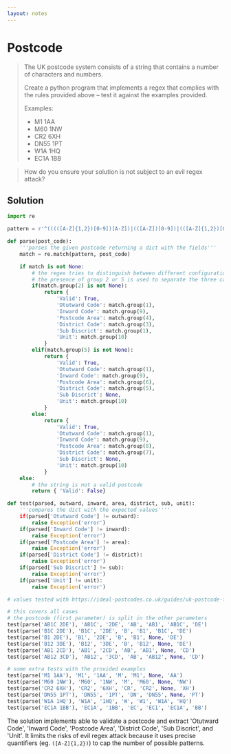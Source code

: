 ```yaml
---
layout: notes
---
```

# Postcode

>The UK postcode system consists of a string that contains a number of characters and numbers.
>
> Create a python program that implements a regex that complies with the rules provided above – test it against the examples provided.
>
> Examples:
> * M1 1AA
> * M60 1NW
> * CR2 6XH
> * DN55 1PT
> * W1A 1HQ
> * EC1A 1BB

>How do you ensure your solution is not subject to an evil regex attack?

## Solution

```python
import re

pattern = r'^(((([A-Z]{1,2})[0-9])[A-Z])|(([A-Z])[0-9])|(([A-Z]{1,2})[0-9]{1,2})) ([0-9]([A-Z]{2}))$'

def parse(post_code):
    '''parses the given postcode returning a dict with the fields'''
    match = re.match(pattern, post_code)

    if match is not None:
        # the regex tries to distinguish between different configurations
        # the presence of group 2 or 5 is used to separate the three cases
        if(match.group(2) is not None):
            return {
                'Valid': True,
                'Otutward Code': match.group(1),
                'Inward Code': match.group(9),
                'Postcode Area': match.group(4),
                'District Code': match.group(3),
                'Sub Discrict': match.group(1),
                'Unit': match.group(10)
            }
        elif(match.group(5) is not None):
            return {
                'Valid': True,
                'Otutward Code': match.group(1),
                'Inward Code': match.group(9),
                'Postcode Area': match.group(6),
                'District Code': match.group(5),
                'Sub Discrict': None,
                'Unit': match.group(10)
            }
        else:
            return {
                'Valid': True,
                'Otutward Code': match.group(1),
                'Inward Code': match.group(9),
                'Postcode Area': match.group(8),
                'District Code': match.group(7),
                'Sub Discrict': None,
                'Unit': match.group(10)
            }
    else:
        # the string is not a valid postcode
        return { 'Valid': False}

def test(parsed, outward, inward, area, district, sub, unit):
    '''compares the dict with the expected values''''
    if(parsed['Otutward Code'] != outward):
        raise Exception('error')
    if(parsed['Inward Code'] != inward):
        raise Exception('error')
    if(parsed['Postcode Area'] != area):
        raise Exception('error')
    if(parsed['District Code'] != district):
        raise Exception('error')
    if(parsed['Sub Discrict'] != sub):
        raise Exception('error')
    if(parsed['Unit'] != unit):
        raise Exception('error')

# values tested with https://ideal-postcodes.co.uk/guides/uk-postcode-format

# this covers all cases
# the postcode (first parameter) is split in the other parameters
test(parse('AB1C 2DE'), 'AB1C', '2DE', 'AB', 'AB1', 'AB1C', 'DE')
test(parse('B1C 2DE'), 'B1C', '2DE', 'B', 'B1', 'B1C', 'DE')
test(parse('B1 2DE'), 'B1', '2DE', 'B', 'B1', None, 'DE')
test(parse('B12 3DE'), 'B12', '3DE', 'B', 'B12', None, 'DE')
test(parse('AB1 2CD'), 'AB1', '2CD', 'AB', 'AB1', None, 'CD')
test(parse('AB12 3CD'), 'AB12', '3CD', 'AB', 'AB12', None, 'CD')

# some extra tests with the provided examples
test(parse('M1 1AA'), 'M1', '1AA', 'M', 'M1', None, 'AA')
test(parse('M60 1NW'), 'M60', '1NW', 'M', 'M60', None, 'NW')
test(parse('CR2 6XH'), 'CR2', '6XH', 'CR', 'CR2', None, 'XH')
test(parse('DN55 1PT'), 'DN55', '1PT', 'DN', 'DN55', None, 'PT')
test(parse('W1A 1HQ'), 'W1A', '1HQ', 'W', 'W1', 'W1A', 'HQ')
test(parse('EC1A 1BB'), 'EC1A', '1BB', 'EC', 'EC1', 'EC1A', 'BB')
```

The solution implements able to validate a postcode and extract 'Otutward Code', 'Inward Code', 'Postcode Area', 'District Code', 'Sub Discrict', and 'Unit'. It limits the risks of evil regex attack because it uses precise quantifiers (eg. `([A-Z]{1,2})`) to cap the number of possible patterns.
